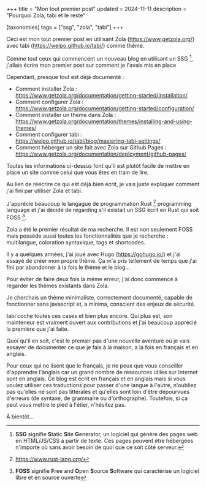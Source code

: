 +++
title = "Mon tout premier post"
updated = 2024-11-11
description = "Pourquoi Zola, tabi et le reste"

[taxonomies]
tags = ["ssg", "zola", "tabi"]
+++

Ceci est mon tout premier post en utilisant Zola (<https://www.getzola.org/>) avec tabi (<https://welpo.github.io/tabi/>) comme thème.

Comme tout ceux qui commencent un nouveau blog en utilisant un SSG [^1], j'allais écrire mon premier post sur comment je l'avais mis en place

Cependant, presque tout est déjà documenté :
- Comment installer Zola :\
<https://www.getzola.org/documentation/getting-started/installation/>
- Comment configurer Zola :\
<https://www.getzola.org/documentation/getting-started/configuration/>
- Comment installer un theme dans Zola :\
<https://www.getzola.org/documentation/themes/installing-and-using-themes/>
- Comment configurer tabi :\
<https://welpo.github.io/tabi/blog/mastering-tabi-settings/>
- Comment héberger un site fait avec Zola sur Github Pages :\
<https://www.getzola.org/documentation/deployment/github-pages/>

Toutes les informations ci-dessus font qu'il est plutôt facile de mettre en place un site comme celui que vous êtes en train de lire.

Au lien de réécrire ce qui est déjà bien écrit, je vais juste expliquer comment j'ai fini par utiliser Zola et tabi.

J'apprécie beaucoup le langague de programmation Rust [^2] programming language et j'ai décidé de regarding s'il existait un SSG écrit en Rust qui soit FOSS [^3].

Zola a été le premier résultat de ma recherche.
Il est non seulement FOSS mais possède aussi toutes les fonctionnalités que je recherche : multilangue, coloration syntaxique, tags et shortcodes.

Il y a quelques années, j'ai joué avec Hugo (<https://gohugo.io/>) et j'ai essayé de créer mon propre thème.
Ça m'a pris tellement de temps que j'ai fini par abandonner à la fois le thème et le blog...

Pour éviter de faire deux fois la même erreur, j'ai donc commencé à regarder les thèmes existants dans Zola.

Je cherchais un thème minimaliste, correctement documenté, capable de fonctionner sans javascript et, a minima, conscient des enjeux de sécurité.

tabi coche toutes ces cases et bien plus encore.
Qui plus est, son mainteneur est vraiment ouvert aux contributions et j'ai beaucoup apprécié la première que j'ai faite.

Quoi qu'il en soit, c'est le premier pas d'une nouvelle aventure où je vais essayer de documenter ce que je fais à la maison, à la fois en français et en anglais.

Pour ceux qui ne lisent que le français, je ne peux que vous conseiller d'apprendre l'anglais car un grand nombre de ressources utiles sur Internet sont en anglais.
Ce blog est écrit en français et en anglais mais si vous voulez utiliser ces traductions pour passer d'une langue à l'autre, n'oubliez pas qu'elles ne sont pas littérales et qu'elles sont loin d'être dépourvues d'erreurs (de syntaxe, de grammaire ou d'orthographe).
Toutefois, si ça peut vous mettre le pied à l'étier, n'hésitez pas.

À bientôt...

[^1]: **SSG** signifie **S**tatic **S**ite **G**enerator, un logiciel qui génère des pages web en HTML/JS/CSS à partir de texte. Ces pages peuvent être hébergées n'importe où sans avoir besoin de quoi que ce soit côté serveur.
[^2]: <https://www.rust-lang.org/>
[^3]: **FOSS** signifie **F**ree and **O**pen **S**ource **S**oftware qui caractérise un logiciel libre et en source ouverte
